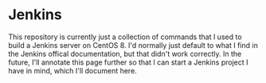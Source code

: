 # Jenkins

This repository is currently just a collection of commands that I used to build a Jenkins server on CentOS 8. I'd normally just default to what I find in the Jenkins offical documentation, but that didn't work correctly. In the future, I'll annotate this page further so that I can start a Jenkins project I have in mind, which I'll document here. 
